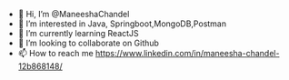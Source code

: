- 👋 Hi, I’m @ManeeshaChandel
- 👀 I’m interested in Java, Springboot,MongoDB,Postman
- 🌱 I’m currently learning ReactJS
- 💞️ I’m looking to collaborate on Github
- 📫 How to reach me https://www.linkedin.com/in/maneesha-chandel-12b868148/

<!---
ManeeshaChandel/ManeeshaChandel is a ✨ special ✨ repository because its `README.md` (this file) appears on your GitHub profile.
You can click the Preview link to take a look at your changes.
--->
